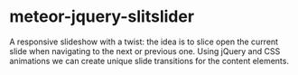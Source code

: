 meteor-jquery-slitslider
========================

A responsive slideshow with a twist: the idea is to slice open the current slide when navigating to the next or previous one. Using jQuery and CSS animations we can create unique slide transitions for the content elements.
